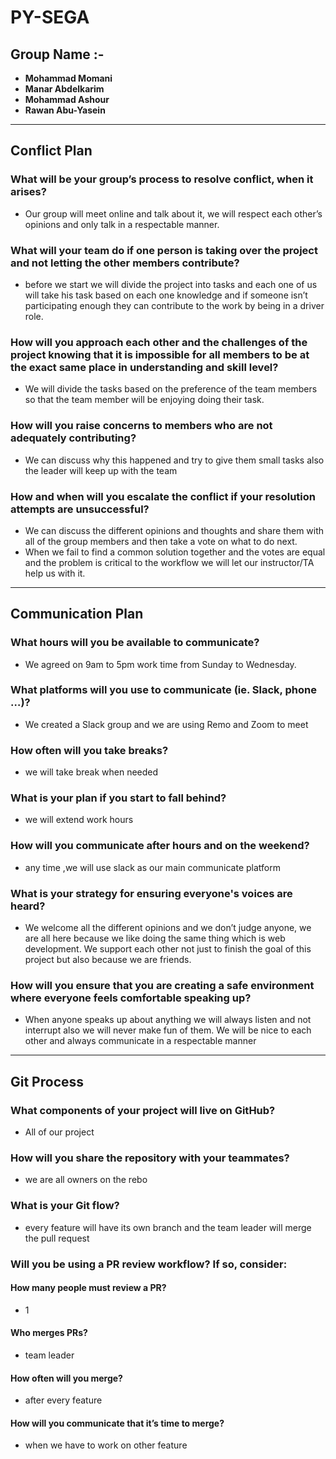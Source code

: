 # PY-SEGA
## Group Name :-

- **Mohammad Momani**
- **Manar Abdelkarim**
- **Mohammad Ashour**
- **Rawan Abu-Yasein**


------------------------------------------------------------------------------------------------
## **Conflict Plan**
###	What will be your group’s process to resolve conflict, when it arises?
- Our group will meet online and talk about it, we will respect each other’s opinions and only talk in a respectable manner.

###	What will your team do if one person is taking over the project and not letting the other members contribute?
- before we start we will divide the project into tasks and each one of us will take his task based on each one knowledge and if someone isn’t participating enough they can contribute to the work by being in a driver role.


###	How will you approach each other and the challenges of the project knowing that it is impossible for all members to be at the exact same place in understanding and skill level?
- We will divide the tasks based on the preference of the team members so that the team member will be enjoying doing their task.

###	How will you raise concerns to members who are not adequately contributing?
- We can discuss why this happened and try to give them small tasks also the leader will keep up with the team 

###	How and when will you escalate the conflict if your resolution attempts are unsuccessful?
- We can discuss the different opinions and thoughts and share them with all of the group members and then take a vote on what to do next.
- When we fail to find a common solution together and the votes are equal and the problem is critical to the workflow we will let our instructor/TA help us with it.


------------------------------------------------------------------------------------------------
## **Communication Plan**

###	What hours will you be available to communicate?
- We agreed on 9am to 5pm work time from Sunday to Wednesday.

### What platforms will you use to communicate (ie. Slack, phone …)?
- We created a Slack group and we are using Remo and Zoom to meet

### How often will you take breaks?
- we will take break when needed
### What is your plan if you start to fall behind?
- we will extend work hours 
### How will you communicate after hours and on the weekend?
- any time ,we will use slack as our main communicate platform 
### What is your strategy for ensuring everyone's voices are heard?
- We welcome all the different opinions and we don’t judge anyone, we are all here because we like doing the same thing which is web development. We support each other not just to finish the goal of this project but also because we are friends.

### How will you ensure that you are creating a safe environment where everyone feels comfortable speaking up?
- When anyone speaks up about anything we will always listen and not interrupt also we will never make fun of them. We will be nice to each other and always communicate in a respectable manner


------------------
## Git Process
### What components of your project will live on GitHub?
- All of our project
### How will you share the repository with your teammates?
- we are all owners on the rebo  
### What is your Git flow?
- every feature will have its own branch and the team leader will merge the pull request  
### Will you be using a PR review workflow? If so, consider:
#### How many people must review a PR? 
- 1 
#### Who merges PRs? 
- team leader 
#### How often will you merge? 
- after every feature 
#### How will you communicate that it’s time to merge?
- when we have to work on other feature 
 

 
